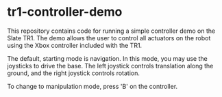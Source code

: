# tr1-controller-demo
This repository contains code for running a simple controller demo on the Slate TR1. The demo allows the user to control all actuators on the robot using the Xbox controller included with the TR1.

The default, starting mode is navigation. In this mode, you may use the joysticks to drive the base. The left joystick controls translation along the ground, and the right joystick controls rotation.

To change to manipulation mode, press 'B' on the controller.
